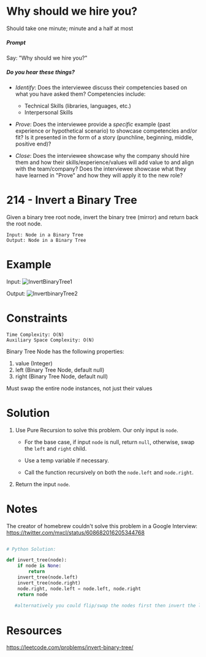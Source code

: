 
# Why should we hire you?

Should take one minute; minute and a half at most

##### Prompt

Say: "Why should we hire you?"

##### Do you hear these things?

- *Identify*: Does the interviewee discuss their competencies based on what you have asked them? Competencies include:
   - Technical Skills (libraries, languages, etc.)
   - Interpersonal Skills  


- *Prove*: Does the interviewee provide a _specific_ example (past experience or hypothetical scenario)  to showcase competencies and/or fit? Is it presented in the form of a story (punchline, beginning, middle, positive end)?


- *Close*: Does the interviewee showcase why the company should hire them and how their skills/experience/values will add value to and align with the team/company? Does the interviewee showcase what they have learned in "Prove" and how they will apply it to the new role?

# 214 - Invert a Binary Tree

Given a binary tree root node, invert the binary tree (mirror) and return back the root node.

```
Input: Node in a Binary Tree
Output: Node in a Binary Tree
```

# Example

Input:
![InvertBinaryTree1](http://res.cloudinary.com/outco-io/image/upload/v1521248026/InvertBinaryTree1.png)


Output:
![InvertbinaryTree2](http://res.cloudinary.com/outco-io/image/upload/v1521248026/InvertBinaryTree2.png)

# Constraints
```
Time Complexity: O(N)
Auxiliary Space Complexity: O(N)
```
Binary Tree Node has the following properties:
1) value (Integer)
2) left (Binary Tree Node, default null)
3) right (Binary Tree Node, default null)

Must swap the entire node instances, not just their values

# Solution

1) Use Pure Recursion to solve this problem. Our only input is `node`.

    * For the base case, if input `node` is null, return `null`, otherwise, swap the `left` and `right` child.

    * Use a temp variable if necessary.

    * Call the function recursively on both the `node.left` and `node.right`.

2) Return the input `node`.


# Notes

The creator of homebrew couldn't solve this problem in a Google Interview:
https://twitter.com/mxcl/status/608682016205344768



```python

# Python Solution:

def invert_tree(node):                                                                            
    if node is None:                                   
        return                                         
    invert_tree(node.left)                             
    invert_tree(node.right)                            
    node.right, node.left = node.left, node.right      
    return node        
    
   #alternatively you could flip/swap the nodes first then invert the left, invert right. 

```
# Resources
https://leetcode.com/problems/invert-binary-tree/
